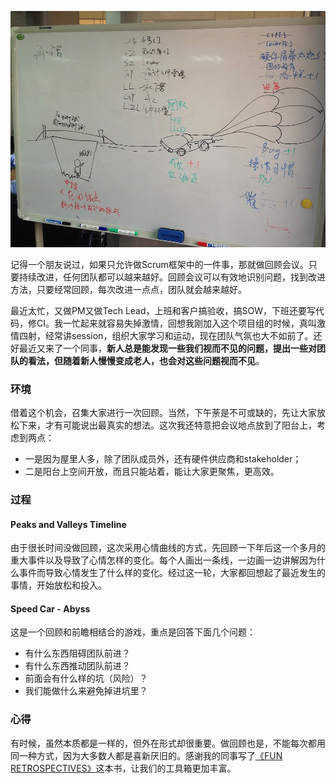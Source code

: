 ![回顾会议](/_image/2014-03-20/photo.JPG)

记得一个朋友说过，如果只允许做Scrum框架中的一件事，那就做回顾会议。只要持续改进，任何团队都可以越来越好。回顾会议可以有效地识别问题，找到改进方法，只要经常回顾，每次改进一点点，团队就会越来越好。

最近太忙，又做PM又做Tech Lead，上班和客户搞验收，搞SOW，下班还要写代码，修CI。我一忙起来就容易失掉激情，回想我刚加入这个项目组的时候，真叫激情四射，经常讲session，组织大家学习和运动，现在团队气氛也大不如前了。还好最近又来了一个同事，**新人总是能发现一些我们视而不见的问题，提出一些对团队的看法，但随着新人慢慢变成老人，也会对这些问题视而不见**。

### 环境
借着这个机会，召集大家进行一次回顾。当然，下午荼是不可或缺的，先让大家放松下来，才有可能说出最真实的想法。这次我还特意把会议地点放到了阳台上，考虑到两点：

* 一是因为屋里人多，除了团队成员外，还有硬件供应商和stakeholder；
* 二是阳台上空间开放，而且只能站着，能让大家更聚焦，更高效。

### 过程
#### Peaks and Valleys Timeline
由于很长时间没做回顾，这次采用心情曲线的方式，先回顾一下年后这一个多月的重大事件以及导致了心情怎样的变化。每个人画出一条线，一边画一边讲解因为什么事件而导致心情发生了什么样的变化。经过这一轮，大家都回想起了最近发生的事情，开始放松和投入。

#### Speed Car - Abyss
这是一个回顾和前瞻相结合的游戏，重点是回答下面几个问题：

* 有什么东西阻碍团队前进？
* 有什么东西推动团队前进？
* 前面会有什么样的坑（风险）？
* 我们能做什么来避免掉进坑里？

### 心得
有时候，虽然本质都是一样的，但外在形式却很重要。做回顾也是，不能每次都用同一种方式，因为大多数人都是喜新厌旧的。感谢我的同事写了[《FUN RETROSPECTIVES》](https://leanpub.com/funretrospectives)这本书，让我们的工具箱更加丰富。
